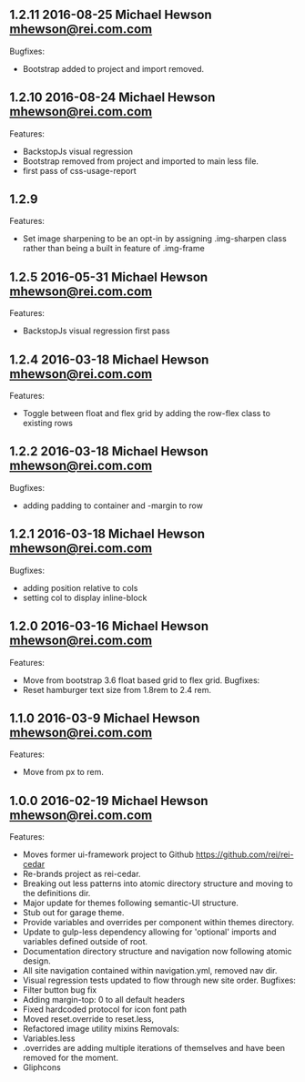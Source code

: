 ## 1.2.11  2016-08-25 Michael Hewson  <mhewson@rei.com.com>
Bugfixes:
- Bootstrap added to project and import removed.

## 1.2.10  2016-08-24 Michael Hewson  <mhewson@rei.com.com>
Features:
- BackstopJs visual regression
- Bootstrap removed from project and imported to main less file.
- first pass of css-usage-report 

## 1.2.9
Features:
- Set image sharpening to be an opt-in by assigning .img-sharpen class rather than being a built in feature of .img-frame

## 1.2.5  2016-05-31 Michael Hewson  <mhewson@rei.com.com>
Features:
- BackstopJs visual regression first pass

## 1.2.4  2016-03-18 Michael Hewson  <mhewson@rei.com.com>
Features:
- Toggle between float and flex grid by adding the row-flex class to existing rows

## 1.2.2  2016-03-18 Michael Hewson  <mhewson@rei.com.com>
Bugfixes:
- adding padding to container and -margin to row

## 1.2.1  2016-03-18 Michael Hewson  <mhewson@rei.com.com>
Bugfixes:
- adding position relative to cols
- setting col to display inline-block

## 1.2.0  2016-03-16 Michael Hewson  <mhewson@rei.com.com>
Features:
- Move from bootstrap 3.6 float based grid to flex grid.
Bugfixes:
- Reset hamburger text size from 1.8rem to 2.4 rem.

## 1.1.0  2016-03-9 Michael Hewson  <mhewson@rei.com.com>
Features:
- Move from px to rem.

## 1.0.0  2016-02-19 Michael Hewson  <mhewson@rei.com.com>
Features:
 - Moves former ui-framework project to Github <https://github.com/rei/rei-cedar>
 - Re-brands project as rei-cedar.
 - Breaking out less patterns into atomic directory structure and moving to the definitions dir.
 - Major update for themes following semantic-UI structure.
 - Stub out for garage theme.
 - Provide variables and overrides per component within themes directory.
 - Update to gulp-less dependency allowing for 'optional' imports and variables defined outside of root.
 - Documentation directory structure and navigation now following atomic design.
 - All site navigation contained within navigation.yml, removed nav dir.
 - Visual regression tests updated to flow through new site order.
Bugfixes:
 - Filter button bug fix
 - Adding margin-top: 0 to all default headers
 - Fixed hardcoded protocol for icon font path
 - Moved reset.override to reset.less,
 - Refactored image utility mixins
Removals:
 - Variables.less
 - .overrides are adding multiple iterations of themselves and have been removed for the moment.
 - Gliphcons
